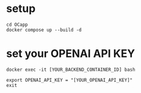 # setup
```
cd OCapp
docker compose up --build -d
```

# set your OPENAI API KEY
```
docker exec -it [YOUR_BACKEND_CONTAINER_ID] bash
```
```
export OPENAI_API_KEY = "[YOUR_OPENAI_API_KEY]"
exit
```
